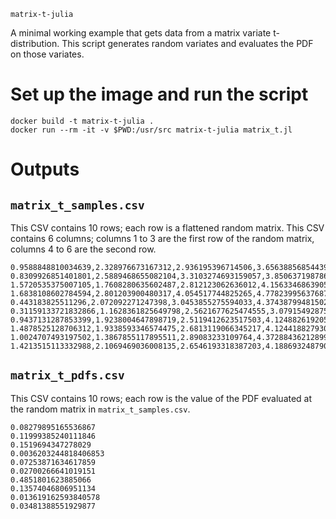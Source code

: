 `matrix-t-julia`

A minimal working example that gets data from a matrix variate t-distribution.
This script generates random variates and evaluates the PDF on those variates.

# Set up the image and run the script 

```shell
docker build -t matrix-t-julia .
docker run --rm -it -v $PWD:/usr/src matrix-t-julia matrix_t.jl
```

# Outputs


## `matrix_t_samples.csv`

This CSV contains 10 rows; each row is a flattened random matrix.
This CSV contains 6 columns; columns 1 to 3 are the first row of the random matrix, columns 4 to 6 are the second row.

```text
0.9588848810034639,2.328976673167312,2.936195396714506,3.6563885685443935,5.677549814962506,6.2925095567190565
0.8309926851401801,2.5889468655082104,3.3103274693159057,3.8506371987862607,5.106074165416971,6.403143979925566
1.5720535375007105,1.7608280635602487,2.812123062636012,4.156334686390513,5.075942019982631,5.827004350136873
1.6838108602784594,2.801203900480317,4.054517744825265,4.7782399563768765,5.070613721477604,6.640349743267192
0.443183825511296,2.072092271247398,3.0453855275594033,4.374387994815022,5.083432151729137,5.958013783940404
0.31159133721832866,1.1628361825649798,2.5621677625474555,3.0791549287566258,4.20232549647614,5.485839479663457
0.9437131287853399,1.9238004647898719,2.5119412623517503,4.124882619205123,4.889406461458511,5.689675454116582
1.4878525128706312,1.9338593346574475,2.6813119066345217,4.124418827930267,5.335204598518954,5.988120342017037
1.0024707493197502,1.3867855117895511,2.89083233109764,4.372884362128993,4.729718562700068,6.732322315921552
1.4213515113332988,2.1069469036008135,2.6546193318387203,4.188693248790616,5.336439611284261,5.279121290355546
```

## `matrix_t_pdfs.csv`

This CSV contains 10 rows; each row is the value of the PDF evaluated at the random matrix in `matrix_t_samples.csv`. 

```text
0.08279895165536867
0.11999385240111846
0.1519694347278029
0.0036203244818406853
0.07253871634617859
0.02700266641019151
0.4851801623885066
0.13574046806951134
0.013619162593840578
0.03481388551929877
```